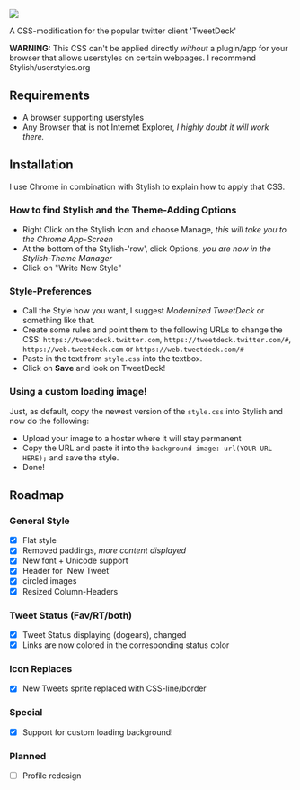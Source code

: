 ![](http://puu.sh/94QI3.png)

A CSS-modification for the popular twitter client 'TweetDeck'

**WARNING:** This CSS can't be applied directly *without* a plugin/app for your browser that allows userstyles on certain webpages. I recommend Stylish/userstyles.org

## Requirements

* A browser supporting userstyles
* Any Browser that is not Internet Explorer, *I highly doubt it will work there.*

## Installation

I use Chrome in combination with Stylish to explain how to apply that CSS.

### How to find Stylish and the Theme-Adding Options

* Right Click on the Stylish Icon and choose Manage, *this will take you to the Chrome App-Screen*
* At the bottom of the Stylish-'row', click Options, *you are now in the Stylish-Theme Manager*
* Click on "Write New Style"

### Style-Preferences

* Call the Style how you want, I suggest *Modernized TweetDeck* or something like that.
* Create some rules and point them to the following URLs to change the CSS: `https://tweetdeck.twitter.com`, `https://tweetdeck.twitter.com/#`, `https://web.tweetdeck.com` or `https://web.tweetdeck.com/#`
* Paste in the text from `style.css` into the textbox.
* Click on **Save** and look on TweetDeck!

### Using a custom loading image!

Just, as default, copy the newest version of the `style.css` into Stylish and now do the following:

* Upload your image to a hoster where it will stay permanent
* Copy the URL and paste it into the `background-image: url(YOUR URL HERE);` and save the style.
* Done!

## Roadmap

### General Style

* [x] Flat style
* [x] Removed paddings, *more content displayed*
* [x] New font + Unicode support
* [x] Header for 'New Tweet'
* [x] circled images
* [x] Resized Column-Headers

### Tweet Status (Fav/RT/both)

* [x] Tweet Status displaying (dogears), changed
* [x] Links are now colored in the corresponding status color

### Icon Replaces

* [x] New Tweets sprite replaced with CSS-line/border

### Special

* [x] Support for custom loading background!

### Planned

* [ ] Profile redesign